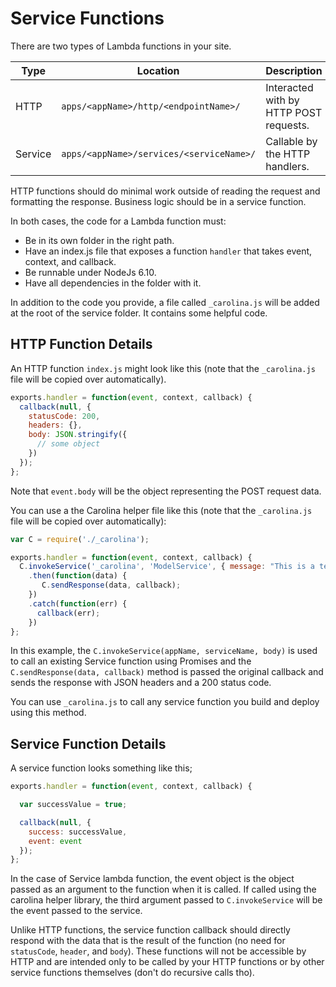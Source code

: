 
# Service Functions #

There are two types of Lambda functions in your site.

| Type | Location | Description |
| --- | --- | --- |
| HTTP | `apps/<appName>/http/<endpointName>/` | Interacted with by HTTP POST requests. |
| Service | `apps/<appName>/services/<serviceName>/` | Callable by the HTTP handlers. |

HTTP functions should do minimal work outside of reading the request and
formatting the response. Business logic should be in a service function.

In both cases, the code for a Lambda function must:

* Be in its own folder in the right path.
* Have an index.js file that exposes a function `handler` that takes event, context, and callback.
* Be runnable under NodeJs 6.10.
* Have all dependencies in the folder with it.

In addition to the code you provide, a file called `_carolina.js` will be
added at the root of the service folder. It contains some helpful code.

## HTTP Function Details #

An HTTP function `index.js` might look like this (note that the
`_carolina.js` file will be copied over automatically).

```js
exports.handler = function(event, context, callback) {
  callback(null, {
    statusCode: 200,
    headers: {},
    body: JSON.stringify({
      // some object
    })
  });
};
```

Note that `event.body` will be the object representing the POST request data.

You can use a the Carolina helper file like this (note that the
`_carolina.js` file will be copied over automatically):

```js
var C = require('./_carolina');

exports.handler = function(event, context, callback) {
  C.invokeService('_carolina', 'ModelService', { message: "This is a test." })
    .then(function(data) {
       C.sendResponse(data, callback);
    })
    .catch(function(err) {
      callback(err);
    })
};
```

In this example, the `C.invokeService(appName, serviceName, body)` is used
to call an existing Service function using Promises and the
`C.sendResponse(data, callback)` method is passed the original callback
and sends the response with JSON headers and a 200 status code.

You can use `_carolina.js` to call any service function you build and deploy
using this method.

## Service Function Details #

A service function looks something like this;

```js
exports.handler = function(event, context, callback) {

  var successValue = true;

  callback(null, {
    success: successValue,
    event: event
  });
};
```

In the case of Service lambda function, the event object is the object
passed as an argument to the function when it is called. If called using
the carolina helper library, the third argument passed to
`C.invokeService` will be the event passed to the service.

Unlike HTTP functions, the service function callback should directly
respond with the data that is the result of the function (no need
for `statusCode`, `header`, and `body`). These functions will not be accessible
by HTTP and are intended only to be called by your HTTP functions or by
other service functions themselves (don't do recursive calls tho).
